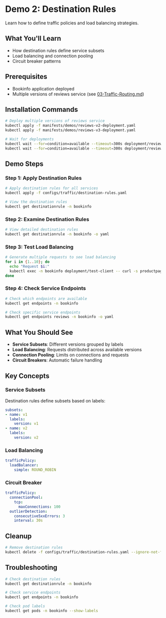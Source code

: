 # Demo 2: Destination Rules

Learn how to define traffic policies and load balancing strategies.

## What You'll Learn
- How destination rules define service subsets
- Load balancing and connection pooling
- Circuit breaker patterns

## Prerequisites
- Bookinfo application deployed
- Multiple versions of reviews service (see [03-Traffic-Routing.md](03-Traffic-Routing.md))

## Installation Commands

```bash
# Deploy multiple versions of reviews service
kubectl apply -f manifests/demos/reviews-v2-deployment.yaml
kubectl apply -f manifests/demos/reviews-v3-deployment.yaml

# Wait for deployments
kubectl wait --for=condition=available --timeout=300s deployment/reviews-v2 -n bookinfo
kubectl wait --for=condition=available --timeout=300s deployment/reviews-v3 -n bookinfo
```

## Demo Steps

### Step 1: Apply Destination Rules
```bash
# Apply destination rules for all services
kubectl apply -f configs/traffic/destination-rules.yaml

# View the destination rules
kubectl get destinationrule -n bookinfo
```

### Step 2: Examine Destination Rules
```bash
# View detailed destination rules
kubectl get destinationrule -n bookinfo -o yaml
```

### Step 3: Test Load Balancing
```bash
# Generate multiple requests to see load balancing
for i in {1..10}; do
  echo "Request $i:"
  kubectl exec -n bookinfo deployment/test-client -- curl -s productpage:9080/productpage | grep -o "reviews-v[0-9]" || echo "No version found"
done
```

### Step 4: Check Service Endpoints
```bash
# Check which endpoints are available
kubectl get endpoints -n bookinfo

# Check specific service endpoints
kubectl get endpoints reviews -n bookinfo -o yaml
```

## What You Should See

- **Service Subsets**: Different versions grouped by labels
- **Load Balancing**: Requests distributed across available versions
- **Connection Pooling**: Limits on connections and requests
- **Circuit Breakers**: Automatic failure handling

## Key Concepts

### Service Subsets
Destination rules define subsets based on labels:
```yaml
subsets:
- name: v1
  labels:
    version: v1
- name: v2
  labels:
    version: v2
```

### Load Balancing
```yaml
trafficPolicy:
  loadBalancer:
    simple: ROUND_ROBIN
```

### Circuit Breaker
```yaml
trafficPolicy:
  connectionPool:
    tcp:
      maxConnections: 100
  outlierDetection:
    consecutive5xxErrors: 3
    interval: 30s
```

## Cleanup
```bash
# Remove destination rules
kubectl delete -f configs/traffic/destination-rules.yaml --ignore-not-found=true
```

## Troubleshooting
```bash
# Check destination rules
kubectl get destinationrule -n bookinfo

# Check service endpoints
kubectl get endpoints -n bookinfo

# Check pod labels
kubectl get pods -n bookinfo --show-labels
```
